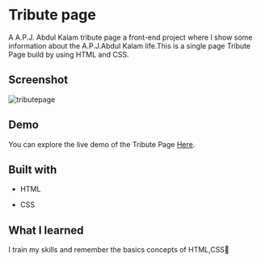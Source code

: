 
# Tribute page
A A.P.J. Abdul Kalam tribute page a front-end project where I show some information about the A.P.J.Abdul Kalam life.This is a single page Tribute Page build by using HTML and CSS.

## Screenshot
![tributepage](https://github.com/Vandana915/TributePage/assets/124566666/d6b813ae-ff1e-4c39-99c4-acf510576b05)

## Demo
You can explore the live demo of the Tribute Page [Here](http://127.0.0.1:5500/index.html).


##  Built with
* HTML
+ CSS


## What I learned
I train my skills and remember the basics concepts of HTML,CSS🙂
